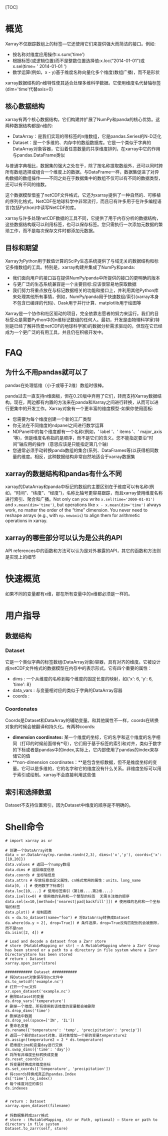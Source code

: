 [TOC]

# 概览

Xarray不仅跟踪数组上的标签—它还使用它们来提供强大而简洁的接口。例如:

- 按名称对维度应用操作:x.sum('time')
- 根据标签(或逻辑位置)而不是整数位置选择值:x.loc(“2014-01-01”)或x.sel(time= ' 2014-01-01 ')
- 数学运算(例如，x - y)基于维度名称向量化多个维度(数组广播)，而不是形状

xarray数据结构的n维特性使其适合处理多维科学数据。它使用维度名代替轴标签(dim='time'代替axis=0)



## 核心数据结构

xarray有两个核心数据结构，它们构建并扩展了NumPy和panda的核心优势。这两种数据结构都是n维的:

- DataArray：是我们实现的带标签的n维数组，它是pandas.Series的N-D泛化
- Dataset：是一个多维的、内存中的数组数据库。它是一个类似于字典的DataArray对象容器，它沿着任意数量的共享维度排列，在xarray中它的作用与pandas.DataFrame类似

与普通字典相比，数据集的强大之处在于，除了按名称提取数组外，还可以同时跨所有数组选择或组合一个维度上的数据。与DataFrame一样，数据集促进了对异构数据的数组操作——不同之处在于数据集中的数组不仅可以有不同的数据类型，还可以有不同的维数。

这个数据模型借鉴了netCDF文件格式，它还为xarray提供了一种自然的、可移植的序列化格式。NetCDF在地球科学中非常流行，而且已有许多用于在许多编程语言(包括Python)中读写NetCDF的库。

xarray与许多处理netCDF数据的工具不同，它提供了用于内存分析的数据结构，这些数据结构既可以利用标签，也可以保存标签。您只需执行一次添加元数据的繁琐工作，而不是每次保存文件时都添加元数据。



## 目标和期望

Xarray为Python用于数值计算的SciPy生态系统提供了与域无关的数据结构和标记多维数组的工具。特别是，xarray构建并集成了NumPy和panda:

- 我们面向用户的接口旨在提供NumPy/panda中所提供的接口的更明确的版本
- 与更广泛的生态系统兼容是一个主要目标:应该很容易地获取数据
- 我们努力将重点放在与标记数据相关的功能和接口上，并利用其他Python库来处理其他所有事情，例如，NumPy/panda用于快速数组/索引(xarray本身不包含已编译的代码)、Dask用于并行计算、matplotlib用于绘图等

Xarray是一个协作和社区驱动的项目，完全依靠志愿者的努力来运行。我们的目标受众是需要Python中的n维标记数组的任何人。最初，开发是由物理科学家(特别是已经了解并热爱netCDF的地球科学家)的数据分析需求驱动的，但现在它已经成为一个更广泛的有用工具，并且仍在积极开发中。



# FAQ

## 为什么不用pandas就可以了

pandas在处理低维（小于或等于2维）数组时很棒。

panda过去一直支持n维面板，但在0.20版中弃用了它们，转而支持Xarray数据结构。现在，两边都有内置的方法来在panda和Xarray之间进行转换，从而可以进行更集中的开发工作。Xarray对象有一个更丰富的维度模型-如果你使用面板:

- 您需要为每个维度创建一个新的工厂类型
- 你无法在不同维度的ndpanel之间进行数学运算
- NDPanel中的每个维度都有一个名称(例如，' label '、' items '、' major_axis '等)，但是维度名称指的是顺序，而不是它们的含义。您不能指定要沿“时间”轴应用的操作（意思应该是只能指定第几个轴）
- 您通常必须手动转换panda数组的集合(系列、DataFrames等)以获得相同数量的维度。相反，这种数据结构非常自然地适合于xarray数据集

## xarray的数据结构和pandas有什么不同

xarray的DataArray和panda中标记的数组的主要区别在于维度可以有名称(例如，“时间”、“纬度”、“经度”)，名称比轴号更容易跟踪，而且xarray使用维度名称进行索引、聚合和广播。Not only can you write `x.sel(time='2000-01-01')` and `x.mean(dim='time')`, but operations like `x - x.mean(dim='time')` always work, no matter the order of the “time” dimension. You never need to reshape arrays (e.g., with `np.newaxis`) to align them for arithmetic operations in xarray.



## xarray的哪些部分可以认为是公共的API

API references中的函数和方法可以认为是对外暴露的API，其它的函数和方法则是实现上的细节



# 快速概览

如果不同的变量都有x维，那在所有变量中的x维都必须是一样的。



# 用户指导

## 数据结构

### Dataset

它是一个类似字典的标签数组(DataArray对象)容器，具有对齐的维度。它被设计成netCDF文件格式的数据模型在内存中的表示形式。它有四个重要的属性：

- dims : 一个从维度的名称到每个维度的固定长度的映射，如{'x': 6, 'y': 6, 'time': 8}
- data_vars : 与变量相对应的类似于字典的DataArray容器
- coords : 

### Coordonates

Coords是Dataset和DataArray的辅助变量。和其他属性不一样，coords在转换对象的时候会被翻译和持久化。有两种coords:

- **dimension coordinates:** 某一个维度的坐标，它的名字和这个维度的名字相同（打印的时候前面带有*号），它们用于基于标签的索引和对齐，类似于数字的下标或者是pandas中的index,实际上，它内部使用了pandas的index来存储它的值
- **non-dimension coordinates：**是包含坐标数据，但不是维度坐标的变量。它可以是多维的，它的名字和它的维度没有什么关系。非维度坐标可以用于索引或绘制。xarray不会直接利用这些值



## 索引和选择数据

Dataset不支持位置索引，因为Dataset中维度的顺序是不明确的。



# Shell命令

```shell
# import xarray as xr

# 创建一个DataArray对象
data = xr.DataArray(np.random.randn(2,3), dims=('x','y'), coords={'x':[10,20]})
data.values # 返回一个numpy数组
data.dims # 返回维度信息
data.coords # 坐标轴信息
data.attrs # 存放任意自定义属性，cn格式常用的属性：units、long_name
data[0, :] # 使用数字下标索引
data.loc[10,...] # 使用标签索引（第1维....第2维....）
data.isel(x=0) # 使用维的名称和一个整型的标签  无需关注维的顺序
data.sel(x=10,[method=['nearest|pad|backfill']]) # 使用维的名称和一个坐标轴的标签
data.plot() # 绘制图表
ds = da.to_dataset(name="foo") # 将DataArray转换成Dataset
da.where(da.y < 2[, drop=True]) # 条件选择，drop=True没有匹配到的会被删除，而不是nan
da.isin([2, 4]) # 

# Load and decode a dataset from a Zarr store	
# store (MutableMapping or str) – A MutableMapping where a Zarr Group has been stored or a path to a directory in file system where a Zarr DirectoryStore has been stored
# return : Dataset
xarray.open_zarr(store) 

############ Dataset ###########
# 将Dataset对象保存到nc文件中
ds.to_netcdf('example.nc')
# 打开一个nc文件
xr.open_dataset('example.nc')
# 删除Dataset的变量
ds.drop_vars('temperature')
# 删掉一个维度，所有使用到该维度的变量都会被删除
ds.drop_dims('time')
# 删掉选中数据
ds.drop_sel(space=['IN', 'IL'])
# 重命名变量
ds.rename({'temperature': 'temp', 'precipitation': 'precip'})
# 返回一个新的Dataset对象，该对象增加一个新的变量temperature2
ds.assign(temperature2 = 2 * ds.temperature)
# 把维度time和变量day进行交换
ds.swap_dims({'time': 'day'})
# 将所有非维度坐标转换成变量
ds.reset_coords()
# 将变量转换成非维度坐标
ds.set_coords(['temperature', 'precipitation'])
# 将coords转换成真正的pandas.Index
ds['time'].to_index()
# 每个维度对应的索引
ds.indexes


# return : Dataset
xarray.open_dataset(filename)

# 将数据集转成zarr格式
# store : (MutableMapping, str or Path, optional) – Store or path to directory in file system
Dataset.to_zarr(self, store)
```

